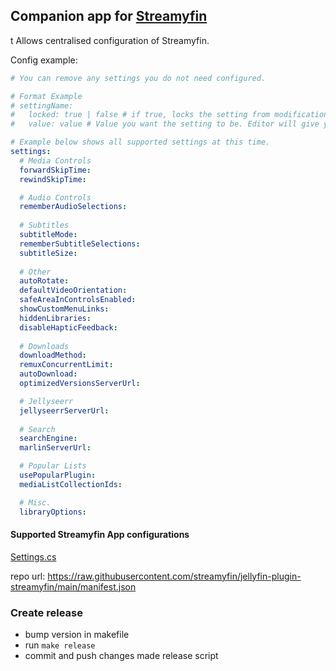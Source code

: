 ## Companion app for [Streamyfin](https://github.com/fredrikburmester/streamyfin)
t
Allows centralised configuration of Streamyfin.

Config example:

```yaml
# You can remove any settings you do not need configured.

# Format Example
# settingName:
#   locked: true | false # if true, locks the setting from modification in app. Default false.
#   value: value # Value you want the setting to be. Editor will give you type suggestion for a specific setting.

# Example below shows all supported settings at this time.
settings:
  # Media Controls
  forwardSkipTime:
  rewindSkipTime: 

  # Audio Controls
  rememberAudioSelections:
  
  # Subtitles
  subtitleMode:
  rememberSubtitleSelections:
  subtitleSize:
  
  # Other
  autoRotate:
  defaultVideoOrientation:
  safeAreaInControlsEnabled:
  showCustomMenuLinks:
  hiddenLibraries:
  disableHapticFeedback:
  
  # Downloads
  downloadMethod:
  remuxConcurrentLimit:
  autoDownload:
  optimizedVersionsServerUrl:

  # Jellyseerr 
  jellyseerrServerUrl:
  
  # Search
  searchEngine:
  marlinServerUrl:

  # Popular Lists
  usePopularPlugin:
  mediaListCollectionIds:

  # Misc.
  libraryOptions:
```

#### Supported Streamyfin App configurations
[Settings.cs](Jellyfin.Plugin.Streamyfin/Configuration/Settings/Settings.cs)

repo url: https://raw.githubusercontent.com/streamyfin/jellyfin-plugin-streamyfin/main/manifest.json

### Create release

- bump version in makefile
- run `make release`
- commit and push changes made release script